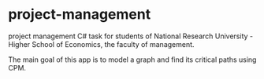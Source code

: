 project-management
==================

project management C# task for students of National Research University - Higher School of Economics, the faculty of management. 

The main goal of this app is to model a graph and find its critical paths using CPM. 
